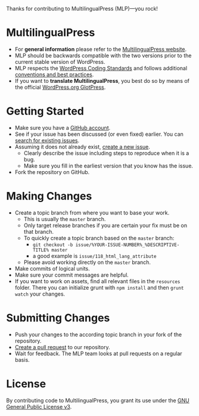 Thanks for contributing to MultilingualPress (MLP)&mdash;you rock!

# MultilingualPress
* For **general information** please refer to the [MultilingualPress website](http://multilingualpress.pro/).
* MLP should be backwards compatible with the two versions prior to the current stable version of WordPress.
* MLP respects the [WordPress Coding Standards](https://make.wordpress.org/core/handbook/coding-standards/) and follows additional [conventions and best practices](https://github.com/inpsyde/Codex/blob/master/accepted/styleguide_conventions_bestpractices_EN.md). 
* If you want to **translate MultilingualPress**, you best do so by means of the official [WordPress.org GlotPress](https://translate.wordpress.org/projects/wp-plugins/multilingual-press).

# Getting Started
* Make sure you have a [GitHub account](https://github.com/signup/free).
* See if your issue has been discussed (or even fixed) earlier. You can [search for existing issues](https://github.com/inpsyde/multilingual-press/issues?utf8=%E2%9C%93&q=is%3Aissue).
* Assuming it does not already exist, [create a new issue](https://github.com/inpsyde/multilingual-press/issues/new).
	* Clearly describe the issue including steps to reproduce when it is a bug.
	* Make sure you fill in the earliest version that you know has the issue.
* Fork the repository on GitHub.

# Making Changes
* Create a topic branch from where you want to base your work.
	* This is usually the `master` branch.
	* Only target release branches if you are certain your fix must be on that branch.
	* To quickly create a topic branch based on the `master` branch:
	    * `git checkout -b issue/%YOUR-ISSUE-NUMBER%_%DESCRIPTIVE-TITLE% master`
	    * a good example is `issue/118_html_lang_attribute`
	* Please avoid working directly on the `master` branch.
* Make commits of logical units.
* Make sure your commit messages are helpful.
* If you want to work on assets, find all relevant files in the `resources` folder. There you can initialize grunt with `npm install` and then `grunt watch` your changes.

# Submitting Changes
* Push your changes to the according topic branch in your fork of the repository.
* [Create a pull request](https://github.com/inpsyde/multilingual-press/compare) to our repository.
* Wait for feedback. The MLP team looks at pull requests on a regular basis.

# License
By contributing code to MultilingualPress, you grant its use under the [GNU General Public License v3](LICENSE).
